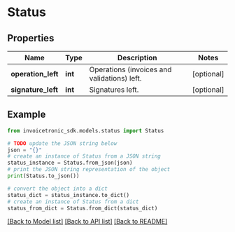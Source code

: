 # Status


## Properties

Name | Type | Description | Notes
------------ | ------------- | ------------- | -------------
**operation_left** | **int** | Operations (invoices and validations) left. | [optional] 
**signature_left** | **int** | Signatures left. | [optional] 

## Example

```python
from invoicetronic_sdk.models.status import Status

# TODO update the JSON string below
json = "{}"
# create an instance of Status from a JSON string
status_instance = Status.from_json(json)
# print the JSON string representation of the object
print(Status.to_json())

# convert the object into a dict
status_dict = status_instance.to_dict()
# create an instance of Status from a dict
status_from_dict = Status.from_dict(status_dict)
```
[[Back to Model list]](../README.md#documentation-for-models) [[Back to API list]](../README.md#documentation-for-api-endpoints) [[Back to README]](../README.md)


